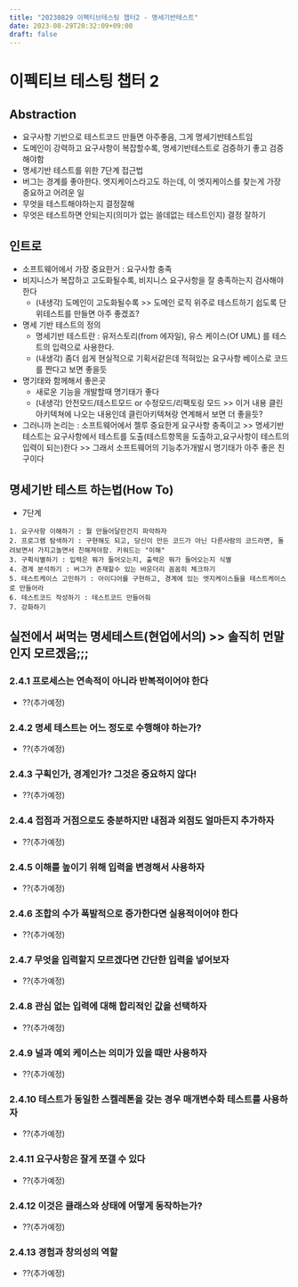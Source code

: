 ```yaml
---
title: "20230829 이펙티브테스팅 챕터2 - 명세기반테스트"
date: 2023-08-29T20:32:09+09:00
draft: false
---
```



# 이펙티브 테스팅 챕터 2

## Abstraction
- 요구사항 기반으로 테스트코드 만들면 아주좋음, 그게 명세기반테스트임
- 도메인이 강력하고 요구사항이 복잡할수록, 명세기반테스트로 검증하기 좋고 검증해야함
- 명세기반 테스트를 위한 7단계 접근법
- 버그는 경계를 좋아한다. 엣지케이스라고도 하는데, 이 엣지케이스를 찾는게 가장 중요하고 어려운 일
- 무엇을 테스트해야하는지 결정잘해
- 무엇은 테스트하면 안되는지(의미가 없는 쓸데없는 테스트인지) 결정 잘하기 

## 인트로
- 소프트웨어에서 가장 중요한거 : 요구사항 충족
- 비지니스가 복잡하고 고도화될수록, 비지니스 요구사항을 잘 충족하는지 검사해야한다
  - (내생각) 도메인이 고도화될수록 >> 도메인 로직 위주로 테스트하기 쉽도록 단위테스트를 만들면 아주 좋겠죠?
- 명세 기반 테스트의 정의 
  - 명세기반 테스트란 : 유저스토리(from 에자일), 유스 케이스(Of UML) 를 테스트의 입력으로 사용한다. 
  - (내생각) 좀더 쉽게 현실적으로 기획서같은데 적혀있는 요구사항 베이스로 코드를 짠다고 보면 좋을듯
- 명기태와 함께해서 좋은곳
  - 새로운 기능을 개발할때 명기태가 좋다
  - (내생각) 안전모드/테스트모드 or 수정모드/리팩토링 모드 >> 이거 내용 클린아키텍쳐에 나오는 내용인데 클린아키텍쳐랑 연계해서 보면 더 좋을듯?
- 그러니까 논리는 : 소프트웨어에서 젤루 중요한게 요구사항 충족이고 >> 명세기반테스트는 요구사항에서 테스트를 도출(테스트항목을 도출하고,요구사항이 테스트의 입력이 되는)한다 >> 그래서 소프트웨어의 기능추가개발시 명기태가 아주 좋은 친구이다

## 명세기반 테스트 하는법(How To)

- 7단계
```
1. 요구사항 이해하기 : 뭘 만들어달란건지 파악하자
2. 프로그램 탐색하기 : 구현해도 되고, 당신이 만든 코드가 아닌 다른사람의 코드라면, 돌려보면서 가지고놀면서 친해져야함. 키워드는 "이해"
3. 구획식별하기 : 입력은 뭐가 들어오는지, 출력은 뭐가 들어오는지 식별
4. 경계 분석하기 : 버그가 존재할수 있는 바운더리 꼼꼼히 체크하기
5. 테스트케이스 고민하기 : 아이디어를 구현하고, 경계에 있는 엣지케이스들을 테스트케이스로 만들어라
6. 테스트코드 작성하기 : 테스트코드 만들어줘
7. 강화하기
```


## 실전에서 써먹는 명세테스트(현업에서의) >> 솔직히 먼말인지 모르겠음;;;

### 2.4.1 프로세스는 연속적이 아니라 반복적이어야 한다

- ??(추가예정)

### 2.4.2 명세 테스트는 어느 정도로 수행해야 하는가?

- ??(추가예정)

### 2.4.3 구획인가, 경계인가? 그것은 중요하지 않다!

- ??(추가예정)

### 2.4.4 접점과 거점으로도 충분하지만 내점과 외점도 얼마든지 추가하자

- ??(추가예정)

### 2.4.5 이해를 높이기 위해 입력을 변경해서 사용하자

- ??(추가예정)

### 2.4.6 조합의 수가 폭발적으로 증가한다면 실용적이어야 한다

- ??(추가예정)

### 2.4.7 무엇을 입력할지 모르겠다면 간단한 입력을 넣어보자

- ??(추가예정)

### 2.4.8 관심 없는 입력에 대해 합리적인 값을 선택하자

- ??(추가예정)

### 2.4.9 널과 예외 케이스는 의미가 있을 때만 사용하자

- ??(추가예정)

### 2.4.10 테스트가 동일한 스켈레톤을 갖는 경우 매개변수화 테스트를 사용하자

- ??(추가예정)

### 2.4.11 요구사항은 잘게 쪼갤 수 있다

- ??(추가예정)

### 2.4.12 이것은 클래스와 상태에 어떻게 동작하는가?

- ??(추가예정)

### 2.4.13 경험과 창의성의 역할

- ??(추가예정)
